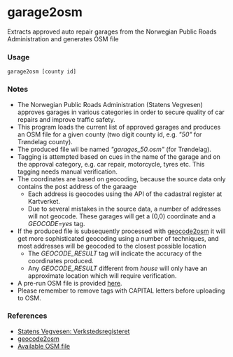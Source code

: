# garage2osm
Extracts approved auto repair garages from the Norwegian Public Roads Administration and generates OSM file

### Usage

<code>garage2osm [county id]</code>

### Notes

* The Norwegian Public Roads Administration (Statens Vegvesen) approves garages in various categories in order to secure quality of car repairs and improve traffic safety.
* This program loads the current list of approved garages and produces an OSM file for a given county (two digit county id, e.g. *"50"* for Trøndelag county).
* The produced file wil be named *"garages_50.osm"* (for Trøndelag).
* Tagging is attempted based on cues in the name of the garage and on the approval category, e.g. car repair, motorcycle, tyres etc. This tagging needs manual verification.
* The coordinates are based on geocoding, because the source data only contains the post address of the garaage
  * Each address is geocodes using the API of the cadastral register at Kartverket.
  * Due to several mistakes in the source data, a number of addresses will not geocode. These garages will get a (0,0) coordinate and a *GEOCODE=yes* tag.
* If the produced file is subsequently processed with [geocode2osm](https://github.com/osmno/geocode2osm) it will get more sophisticated geocoding using a number of techniques, and most addresses will be geocoded to the closest possible location
  * The *GEOCODE_RESULT* tag will indicate the accuracy of the coordinates produced.
  * Any *GEOCODE_RESULT* different from *house* will only have an approximate location which will require verification.
* A pre-run OSM file is provided [here](https://drive.google.com/drive/folders/1JkIIUxwNh9WZx4lzt7rmqCwa6G_p9MAB?usp=sharing).
* Please remember to remove tags with CAPITAL letters before uploading to OSM.

### References

* [Statens Vegvesen: Verkstedsregisteret](https://www.vegvesen.no/kjoretoy/Eie+og+vedlikeholde/finn-godkjent-verksted)
* [geocode2osm](https://github.com/osmno/geocode2osm)
* [Available OSM file](https://drive.google.com/drive/folders/1JkIIUxwNh9WZx4lzt7rmqCwa6G_p9MAB?usp=sharing)
